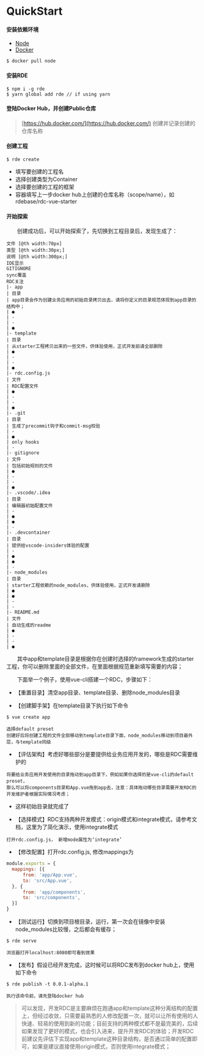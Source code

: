 # QuickStart

#### 

#### 安装依赖环境

* [Node](https://nodejs.org)
* [Docker](https://docs.docker.com/install/)

```
$ docker pull node
```

#### 安装RDE

```
$ npm i -g rde
$ yarn global add rde // if using yarn
```

#### 登陆Docker Hub，并创建Public仓库

> [https://hub.docker.com/](https://hub.docker.com/) 创建并记录创建的仓库名称

#### 

#### 创建工程

```
$ rde create
```
* 填写要创建的工程名
* 选择创建类型为Container
* 选择要创建的工程的框架
* 容器填写上一步docker hub上创建的仓库名称（scope/name），如rdebase/rdc-vue-starter

#### 开始探索

&emsp;&emsp;创建成功后，可以开始探索了，先切换到工程目录后，发现生成了：

```table
文件 [@th width:70px]
类型 [@th width:30px;]
说明 [@th width:300px;]
IDE显示
GITIGNORE
sync覆盖
RDC关注
|- app
| 目录
| app目录会作为创建业务应用的初始目录拷贝出去，请将你定义的目录规范体现到app目录的结构中；
| ●
| -
| -
| ●
|- template
| 目录
| 从starter工程拷贝出来的一些文件，供体验使用，正式开发前请全部删除
| ●
| -
| -
| ●
|- rdc.config.js
| 文件
| RDC配置文件
| ●
| -
| -
| ●
|- .git
| 目录
| 生成了precommit钩子和commit-msg校验
| -
| ●
| only hooks
| -
|- gitignore
| 文件
| 包括初始规则的文件
| ●
| -
| -
| ●
|- .vscode/.idea
| 目录
| 编辑器初始配置文件
| -
| ●
| ●
| -
|- .devcontainer
| 目录
| 提供给vscode-insiders体验的配置
| - 
| ●
| ●
| -
|- node_modules
| 目录
| starter工程依赖的node_modules，供体验使用，正式开发请删除
| ● 
| ●
| -
| -
|- README.md
| 文件
| 自动生成的readme
| ● 
| -
| -
| ●
```

&emsp;&emsp;其中app和template目录是根据你在创建时选择的framework生成的starter工程，你可以删除里面的全部文件，在里面根据规范重新填写需要的内容；

&emsp;&emsp;下面举一个例子，使用vue-cli搭建一个RDC，步骤如下：

* 【重置目录】清空app目录、template目录、删除node\_modules目录

* 【创建脚手架】在template目录下执行如下命令

```shell
$ vue create app

选择default preset
创建好后将创建工程的文件全部移动到template目录下面，node_modules移动到项目最外层，与template同级
```

* 【评估架构】考虑好哪些部分是要提供给业务应用开发的，哪些是RDC需要维护的
```
将要给业务应用开发使用的目录拖动到app目录下，例如如果你选择的是vue-cli的default preset，
那么可以将components目录和App.vue拖到app去，注意：具体拖动哪些目录需要开发RDC的开发维护者根据实际情况考虑；
```

* 这样初始目录就完成了

* 【选择模式】RDC支持两种开发模式：origin模式和integrate模式，请参考文档，这里为了简化演示，使用integrate模式

```
打开rdc.config.js， 新增mode属性为‘integrate’
```

* 【修改配置】打开rdc.config.js, 修改mappings为

```javascript
module.exports = {
  mappings: [{
      from: 'app/App.vue',
      to: 'src/App.vue',
  }, {
      from: 'app/components',
      to: 'src/components',
  }]
} 
```
* 【测试运行】切换到项目根目录，运行，第一次会在镜像中安装node_modules比较慢，之后都会有缓存；

```shell
$ rde serve

浏览器打开localhost:8080即可看到效果
```

* 【发布】假设已经开发完成，这时候可以将RDC发布到docker hub上，使用如下命令
```shell
$ rde publish -t 0.0.1-alpha.1

执行该命令前，请先登陆docker hub
```

> 可以发现，开发RDC是主要麻烦在跑通app和template这种分离结构的配置上，但经过收敛，只需要最熟悉的人修改配置一次，就可以让所有使用的人快速、轻易的使用到新的功能；目前支持的两种模式都不是最完美的，后续如果发现了更好的模式，也会引入进来，提升开发RDC的体验；开发RDC前建议先评估下实现app和template这种目录结构，是否通过简单的配置即可，如果是建议直接使用origin模式，否则使用integrate模式；



